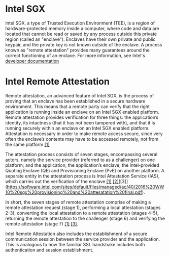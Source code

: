 # Intel SGX

Intel SGX, a type of Trusted Execution Environment (TEE), is a region of hardware-protected memory inside a computer, where code and data are located that cannot be read or saved by any process outside this private region (called an "enclave"). Enclaves have their own private and public keypair, and the private key is not known outside of the enclave. A process known as "remote attestation" provides many guarantees around the correct functioning of an enclave. For more information, see Intel's [developer documentation](https://01.org/sites/default/files/documentation/intel_sgx_sdk_developer_reference_for_linux_os_pdf.pdf)

# Intel Remote Attestation

Remote attestation, an advanced feature of Intel SGX, is the process of proving that an enclave
has been established in a secure hardware environment. This means that a remote party can
verify that the right application is running inside an enclave on an Intel SGX enabled platform.
Remote attestation provides verification for three things: the application’s identity, its
intactness (that it has not been tampered with), and that it is running securely within an enclave
on an Intel SGX enabled platform. Attestation is necessary in order to make remote access
secure, since very often the enclave’s contents may have to be accessed remotely, not from the
same platform [[1]](https://courses.cs.ut.ee/MTAT.07.022/2017_spring/uploads/Main/hiie-report-s16-17.pdf)

The attestation process consists of seven stages, encompassing several actors, namely the
service provider (referred to as a challenger) on one platform; and the application, the application’s enclave, the Intel-provided Quoting Enclave (QE) and Provisioning Enclave (PvE) on another platform. A separate entity in the attestation process is Intel Attestation Service (IAS), which carries out the verification of the enclave [[1]](https://courses.cs.ut.ee/MTAT.07.022/2017_spring/uploads/Main/hiie-report-s16-17.pdf) [[2]](https://software.intel.com/en-us/articles/innovative-technology-for-cpu-based-attestation-and-sealing)[[3]] (https://software.intel.com/sites/default/files/managed/ac/40/2016%20WW10%20sgx%20provisioning%20and%20attesatation%20final.pdf).

In short, the seven stages of remote attestation comprise of making a remote attestation request
(stage 1), performing a local attestation (stages 2-3), converting the local attestation to a remote
attestation (stages 4-5), returning the remote attestation to the challenger (stage 6) and verifying
the remote attestation (stage 7) [[1]](https://courses.cs.ut.ee/MTAT.07.022/2017_spring/uploads/Main/hiie-report-s16-17.pdf)  [[3]](https://software.intel.com/sites/default/files/managed/ac/40/2016%20WW10%20sgx%20provisioning%20and%20attesatation%20final.pdf).

Intel Remote Attestation also includes the establishment of a secure communication session between the service provider and the application. This is analogous to how the familiar SSL handshake includes both authentication and session establishment. 
